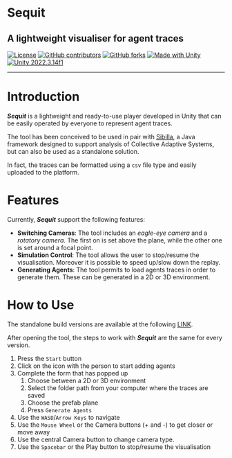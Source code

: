  # Sequit
## A lightweight visualiser for agent traces

[![License](https://img.shields.io/github/license/quasylab/Sequit)](/LICENSE)
[![GitHub contributors](https://img.shields.io/github/contributors/quasylab/Sequit)](https://github.com/quasylab/sibilla/graphs/contributors)
[![GitHub forks](https://img.shields.io/github/forks/quasylab/Sequit?style=social)](https://github.com/quasylab/sibilla/fork)
[![Made with Unity](https://img.shields.io/badge/Made%20with-Unity-57b9d3?style=flat&logo=unity)](https://unity3d.com)
[![Unity 2022.3.14f1](https://img.shields.io/badge/Unity-2022.3.14f1-57b9d3?style=flat&logo=unity)](https://docs.unity3d.com/Manual/index.html)


<hr/>

# Introduction

***Sequit*** is a lightweight and ready-to-use player developed in Unity that can be easily operated by everyone to represent agent traces. 

The tool has been conceived to be used in pair with [Sibilla](https://github.com/quasylab/sibilla), a Java framework designed to support analysis of Collective Adaptive Systems, but can also be used as a standalone solution.

In fact, the traces can be formatted using a `csv` file type and easily uploaded to the platform.

# Features

Currently, ***Sequit*** support the following features:

- **Switching  Cameras**: The tool includes an *eagle-eye camera* and a *rotatory camera*. The first on is set above the plane, while the other one is set around a focal point.
- **Simulation Control**: The tool allows the user to stop/resume the visualisation. Moreover it is possible to speed up/slow down the replay.
- **Generating Agents**: The tool permits to load agents traces in order to generate them. These can be generated in a 2D or 3D environment.

# How to Use

The standalone build versions are available at the following [LINK](http://quasylab.unicam.it/sibilla/sequit/).

After opening the tool, the steps to work with ***Sequit*** are the same for every version.

1. Press the `Start` button
2. Click on the icon with the person to start adding agents
3. Complete the form that has popped up
   1. Choose between a 2D or 3D environment
   2. Select the folder path from your computer where the traces are saved
   3. Choose the prefab plane
   4. Press `Generate Agents`
5. Use the `WASD`/`Arrow Keys` to navigate
6. Use the `Mouse Wheel` or the Camera buttons (+ and -) to get closer or move away
7. Use the central Camera button to change camera type.
8. Use the `Spacebar` or the Play button to stop/resume the visualisation
